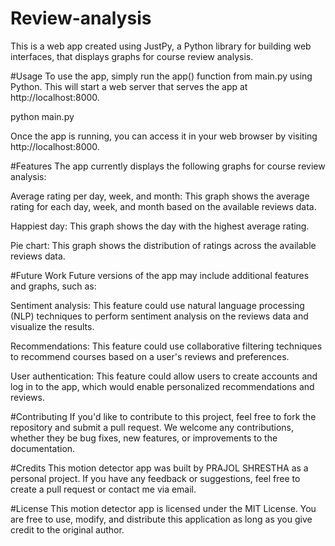 # Review-analysis

This is a web app created using JustPy, a Python library for building web interfaces, that displays graphs for course review analysis.

#Usage
To use the app, simply run the app() function from main.py using Python. This will start a web server that serves the app at http://localhost:8000.

python main.py

Once the app is running, you can access it in your web browser by visiting http://localhost:8000.

#Features
The app currently displays the following graphs for course review analysis:

Average rating per day, week, and month: This graph shows the average rating for each day, week, and month based on the available reviews data.

Happiest day: This graph shows the day with the highest average rating.

Pie chart: This graph shows the distribution of ratings across the available reviews data.

#Future Work
Future versions of the app may include additional features and graphs, such as:

Sentiment analysis: This feature could use natural language processing (NLP) techniques to perform sentiment analysis on the reviews data and visualize the results.

Recommendations: This feature could use collaborative filtering techniques to recommend courses based on a user's reviews and preferences.

User authentication: This feature could allow users to create accounts and log in to the app, which would enable personalized recommendations and reviews.

#Contributing
If you'd like to contribute to this project, feel free to fork the repository and submit a pull request. We welcome any contributions, whether they be bug fixes, new features, or improvements to the documentation.

#Credits
This motion detector app was built by PRAJOL SHRESTHA as a personal project. If you have any feedback or suggestions, feel free to create a pull request or contact me via email.

#License
This motion detector app is licensed under the MIT License. You are free to use, modify, and distribute this application as long as you give credit to the original author.
